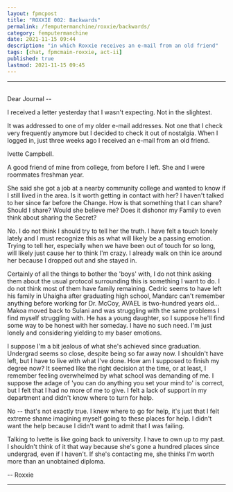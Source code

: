 ```yaml
---
layout: fpmcpost
title: "ROXXIE 002: Backwards"
permalink: /femputermanchine/roxxie/backwards/
category: femputermanchine
date: 2021-11-15 09:44
description: "in which Roxxie receives an e-mail from an old friend"
tags: [chat, fpmcmain-roxxie, act-ii]
published: true
lastmod: 2021-11-15 09:45
---
```

[//]: # ( 11/15/21  -added)

*****

<br>Dear Journal --

I received a letter yesterday that I wasn't expecting. Not in the slightest. 

It was addressed to one of my older e-mail addresses. Not one that I check very frequently anymore but I decided to check it out of nostalgia. When I logged in, just three weeks ago I received an e-mail from an old friend. 

Ivette Campbell.

A good friend of mine from college, from before I left. She and I were roommates freshman year. 

She said she got a job at a nearby community college and wanted to know if I still lived in the area. Is it worth getting in contact with her? I haven't talked to her since far before the Change. How is that something that I can share? Should I share? Would she believe me? Does it dishonor my Family to even think about sharing the Secret?

No. I do not think I should try to tell her the truth. I have felt a touch lonely lately and I must recognize this as what will likely be a passing emotion. Trying to tell her, especially when we have been out of touch for so long, will likely just cause her to think I'm crazy. I already walk on thin ice around her because I dropped out and she stayed in. 

Certainly of all the things to bother the 'boys' with, I do not think asking them about the usual protocol surrounding this is something I want to do. I do not think most of them have family remaining. Cedric seems to have left his family in Uhaigha after graduating high school, Mandarc can't remember anything before working for Dr. McCoy, AVAEL is two-hundred years old... Makoa moved back to Sulani and was struggling with the same problems I find myself struggling with. He has a young daughter, so I suppose he'll find some way to be honest with her someday. I have no such need. I'm just lonely and considering yielding to my baser emotions.

I suppose I'm a bit jealous of what she's achieved since graduation. Undergrad seems so close, despite being so far away now. I shouldn't have left, but I have to live with what I've done. How am I supposed to finish my degree now? It seemed like the right decision at the time, or at least, I remember feeling overwhelmed by what school was demanding of me. I suppose the adage of 'you can do anything you set your mind to' is correct, but I felt that I had no more of me to give. I felt a lack of support in my department and didn't know where to turn for help. 

No -- that's not exactly true. I knew where to go for help, it's just that I felt extreme shame imagining myself going to these places for help. I didn't want the help because I didn't want to admit that I was failing.

Talking to Ivette is like going back to university. I have to own up to my past. I shouldn't think of it that way because she's gone a hundred places since undergrad, even if I haven't. If she's contacting me, she thinks I'm worth more than an unobtained diploma. 

-- Roxxie

*****

